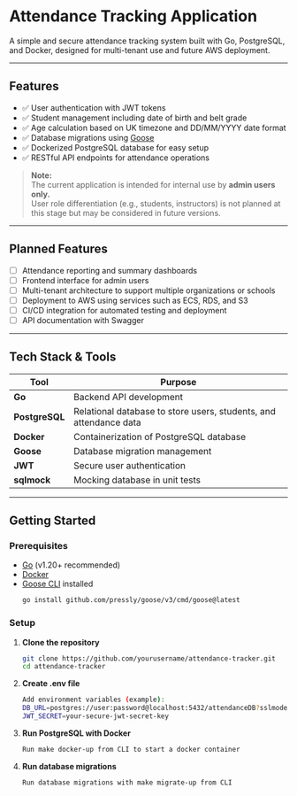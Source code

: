 # Attendance Tracking Application

A simple and secure attendance tracking system built with Go, PostgreSQL, and Docker, designed for multi-tenant use and future AWS deployment.

---

## Features

- ✅ User authentication with JWT tokens  
- ✅ Student management including date of birth and belt grade  
- ✅ Age calculation based on UK timezone and DD/MM/YYYY date format  
- ✅ Database migrations using [Goose](https://github.com/pressly/goose)  
- ✅ Dockerized PostgreSQL database for easy setup  
- ✅ RESTful API endpoints for attendance operations  

> **Note:**  
> The current application is intended for internal use by **admin users only.**  
> User role differentiation (e.g., students, instructors) is not planned at this stage but may be considered in future versions.

---

## Planned Features

- [ ] Attendance reporting and summary dashboards
- [ ] Frontend interface for admin users
- [ ] Multi-tenant architecture to support multiple organizations or schools
- [ ] Deployment to AWS using services such as ECS, RDS, and S3
- [ ] CI/CD integration for automated testing and deployment
- [ ] API documentation with Swagger

---

## Tech Stack & Tools

| Tool            | Purpose                                  |
|-----------------|------------------------------------------|
| **Go**          | Backend API development                   |
| **PostgreSQL**  | Relational database to store users, students, and attendance data |
| **Docker**      | Containerization of PostgreSQL database  |
| **Goose**       | Database migration management             |
| **JWT**         | Secure user authentication                 |
| **sqlmock**     | Mocking database in unit tests             |

---

## Getting Started

### Prerequisites

- [Go](https://golang.org/doc/install) (v1.20+ recommended)  
- [Docker](https://docs.docker.com/get-docker/)  
- [Goose CLI](https://github.com/pressly/goose) installed  
  ```bash
  go install github.com/pressly/goose/v3/cmd/goose@latest

### Setup

1. **Clone the repository**
   ```bash
   git clone https://github.com/yourusername/attendance-tracker.git
   cd attendance-tracker
2. **Create .env file**
   ```bash
   Add environment variables (example):
   DB_URL=postgres://user:password@localhost:5432/attendanceDB?sslmode=disable
   JWT_SECRET=your-secure-jwt-secret-key
3. **Run PostgreSQL with Docker**
   ```bash
   Run make docker-up from CLI to start a docker container
4. **Run database migrations**
   ```bash
   Run database migrations with make migrate-up from CLI
